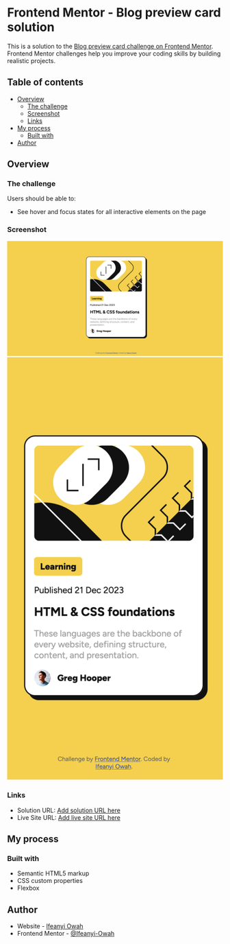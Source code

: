 # Frontend Mentor - Blog preview card solution

This is a solution to the [Blog preview card challenge on Frontend Mentor](https://www.frontendmentor.io/challenges/blog-preview-card-ckPaj01IcS). Frontend Mentor challenges help you improve your coding skills by building realistic projects.

## Table of contents

- [Overview](#overview)
  - [The challenge](#the-challenge)
  - [Screenshot](#screenshot)
  - [Links](#links)
- [My process](#my-process)
  - [Built with](#built-with)
- [Author](#author)

## Overview

### The challenge

Users should be able to:

- See hover and focus states for all interactive elements on the page

### Screenshot

![](./assets/images/desktop.png)
![](./assets/images/mobile.png)

### Links

- Solution URL: [Add solution URL here](https://ifeanyi-owah.github.io/blog-preview-card-main/)
- Live Site URL: [Add live site URL here](https://ifeanyi-owah.github.io/blog-preview-card-main/)

## My process

### Built with

- Semantic HTML5 markup
- CSS custom properties
- Flexbox

## Author

- Website - [Ifeanyi Owah](https://github.com/Ifeanyi-Owah)
- Frontend Mentor - [@Ifeanyi-Owah](https://www.frontendmentor.io/profile/Ifeanyi-Owah)
